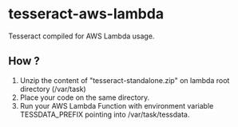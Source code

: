 # tesseract-aws-lambda
Tesseract compiled for AWS Lambda usage.

## How ?

1. Unzip the content of "tesseract-standalone.zip" on lambda root directory (/var/task)
2. Place your code on the same directory.
3. Run your AWS Lambda Function with environment variable TESSDATA_PREFIX pointing into /var/task/tessdata.
